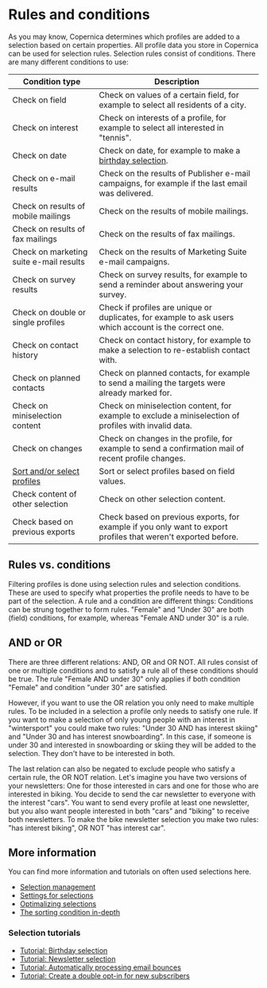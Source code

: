 # Rules and conditions

As you may know, Copernica determines which profiles are added to a 
selection based on certain properties. All profile data you store in 
Copernica can be used for selection rules. Selection rules consist 
of conditions. There are many different conditions to use:

| Condition type                                                       | Description                                                                                                    |
|----------------------------------------------------------------------|----------------------------------------------------------------------------------------------------------------|
| Check on field                                                       | Check on values of a certain field, for example to select all residents of a city.                             |
| Check on interest                                                    | Check on interests of a profile, for example to select all interested in "tennis".                             |
| Check on date                                                        | Check on date, for example to make a [birthday selection](./how-to-create-a-birthday-selection).               |
| Check on e-mail results                                              | Check on the results of Publisher e-mail campaigns, for example if the last email was delivered.               |
| Check on results of mobile mailings                                  | Check on the results of mobile mailings.                                                                       |
| Check on results of fax mailings                                     | Check on the results of fax mailings.                                                                          |
| Check on marketing suite e-mail results                              | Check on the results of Marketing Suite e-mail campaigns.                                                      |
| Check on survey results                                              | Check on survey results, for example to send a reminder about answering your survey.                           |
| Check on double or single profiles                                   | Check if profiles are unique or duplicates, for example to ask users which account is the correct one.         |
| Check on contact history                                             | Check on contact history, for example to make a selection to re-establish contact with.                        |
| Check on planned contacts                                            | Check on planned contacts, for example to send a mailing the targets were already marked for.                  |
| Check on miniselection content                                       | Check on miniselection content, for example to exclude a miniselection of profiles with invalid data.          |
| Check on changes                                                     | Check on changes in the profile, for example to send a confirmation mail of recent profile changes.            |
| [Sort and/or select profiles](./selections-conditions-partcondition) | Sort or select profiles based on field values.                                                                 |
| Check content of other selection                                     | Check on other selection content.                                                                              |
| Check based on previous exports                                      | Check based on previous exports, for example if you only want to export profiles that weren't exported before. |

## Rules vs. conditions

Filtering profiles is done using selection rules and selection conditions. 
These are used to specify what properties the profile needs to have to 
be part of the selection. A rule and a condition are different things: 
Conditions can be strung together to form rules. "Female" and "Under 30" 
are both (field) conditions, for example, whereas "Female AND 
under 30" is a rule. 

## AND or OR

There are three different relations: AND, OR and OR NOT. All rules consist of 
one or multiple conditions and to satisfy a rule all of these conditions 
should be true. The rule "Female AND under 30" only applies if both 
condition "Female" and condition "under 30" are satisfied.

However, if you want to use the OR relation you only need to make 
multiple rules. To be included in a selection a profile only needs to 
satisfy one rule. If you want to make a selection of only young people 
with an interest in "wintersport" you could make two rules: "Under 30 
AND has interest skiing" and "Under 30 and has interest snowboarding". 
In this case, if someone is under 30 and interested in snowboarding or 
skiing they will be added to the selection. They don't have to be 
interested in both.

The last relation can also be negated to exclude people who satisfy 
a certain rule, the OR NOT relation. Let's imagine you have two 
versions of your newsletters: One for those interested in cars and one 
for those who are interested in biking. You decide to send the car 
newsletter to everyone with the interest "cars". You want to send 
every profile at least one newsletter, but you also want people interested 
in both "cars" and "biking" to receive both newsletters. To make the 
bike newsletter selection you make two rules: "has interest biking", OR NOT 
"has interest car".

## More information

You can find more information and tutorials on often used selections here.

* [Selection management](./selections-introduction)
* [Settings for selections](selections-settings)
* [Optimalizing selections](selections-optimalization)
* [The sorting condition in-depth](./selections-conditions-partcondition)

### Selection tutorials

* [Tutorial: Birthday selection](./how-to-create-a-birthday-selection)
* [Tutorial: Newsletter selection](./create-a-mailing-list)
* [Tutorial: Automatically processing email bounces](./automatically-process-bounces)
* [Tutorial: Create a double opt-in for new subscribers](./create-a-double-optin-for-new-subscribers)
